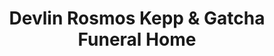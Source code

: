 ---
title: "Devlin Rosmos Kepp & Gatcha Funeral Home"
url: /phoenixville/devlin-rosmos-kepp-and-gatcha-funeral-home/
shop: funeral directors
---